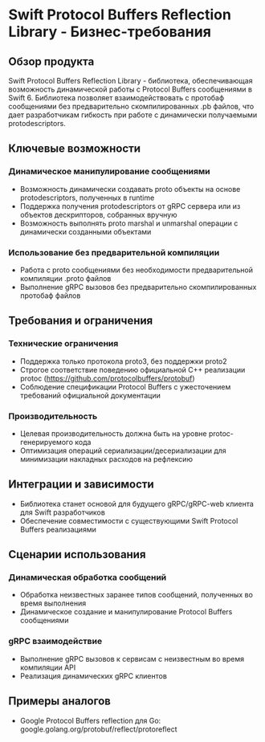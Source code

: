 # Swift Protocol Buffers Reflection Library - Бизнес-требования

## Обзор продукта
Swift Protocol Buffers Reflection Library - библиотека, обеспечивающая возможность динамической работы с Protocol Buffers сообщениями в Swift 6. Библиотека позволяет взаимодействовать с протобаф сообщениями без предварительно скомпилированных .pb файлов, что дает разработчикам гибкость при работе с динамически получаемыми protodescriptors.

## Ключевые возможности

### Динамическое манипулирование сообщениями
- Возможность динамически создавать proto объекты на основе protodescriptors, полученных в runtime
- Поддержка получения protodescriptors от gRPC сервера или из объектов дескрипторов, собранных вручную
- Возможность выполнять proto marshal и unmarshal операции с динамически созданными объектами

### Использование без предварительной компиляции
- Работа с proto сообщениями без необходимости предварительной компиляции .proto файлов
- Выполнение gRPC вызовов без предварительно скомпилированных протобаф файлов

## Требования и ограничения

### Технические ограничения
- Поддержка только протокола proto3, без поддержки proto2
- Строгое соответствие поведению официальной C++ реализации protoc (https://github.com/protocolbuffers/protobuf)
- Соблюдение спецификации Protocol Buffers с ужесточением требований официальной документации

### Производительность
- Целевая производительность должна быть на уровне protoc-генерируемого кода
- Оптимизация операций сериализации/десериализации для минимизации накладных расходов на рефлексию

## Интеграции и зависимости
- Библиотека станет основой для будущего gRPC/gRPC-web клиента для Swift разработчиков
- Обеспечение совместимости с существующими Swift Protocol Buffers реализациями

## Сценарии использования

### Динамическая обработка сообщений
- Обработка неизвестных заранее типов сообщений, полученных во время выполнения
- Динамическое создание и манипулирование Protocol Buffers сообщениями

### gRPC взаимодействие
- Выполнение gRPC вызовов к сервисам с неизвестным во время компиляции API
- Реализация динамических gRPC клиентов

## Примеры аналогов
- Google Protocol Buffers reflection для Go: google.golang.org/protobuf/reflect/protoreflect
